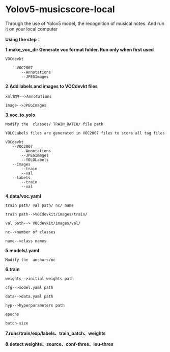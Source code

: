 # Yolov5-musicscore-local
Through the use of Yolov5 model, the recognition of musical notes. And run it on your local computer


**Using the step：**

**1.make_voc_dir Generate voc format folder. Run only when first used**

  	VOCdevkt
  
       --VOC2007
           --Annotations
           --JPEGImages
           
**2.Add labels and images to VOCdevkt files**

  	xml文件-->Annotations
  
  	image-->JPEGImages
   
**3.voc_to_yolo**

  	Modify the  classes/ TRAIN_RATIO/ file path

  	YOLOLabels files are generated in VOC2007 files to store all tag files
  
    VOCdevkt
       --VOC2007
           --Annotations
           --JPEGImages
           --YOLOLabels
       --images
           --train
           --val
       --labels
           --train
           --val
           
**4.data/voc.yaml**

	train path/ val path/ nc/ name

  	train path-->VOCdevkit/images/train/
  
  	val path--> VOCdevkit/images/val/
  
  	nc-->number of classes
  
  	name-->class names
  
**5.models/.yaml**

	Modify the  anchors/nc

**6.train**

  	weights-->initial weights path
  
  	cfg-->model.yaml path
  
  	data-->data.yaml path
  
  	hyp-->hyperparameters path
  
  	epochs
  
  	batch-size
  
  
**7.runs/train/exp/labels、train_batch、weights**

**8.detect  weights、source、conf-thres、iou-thres**

